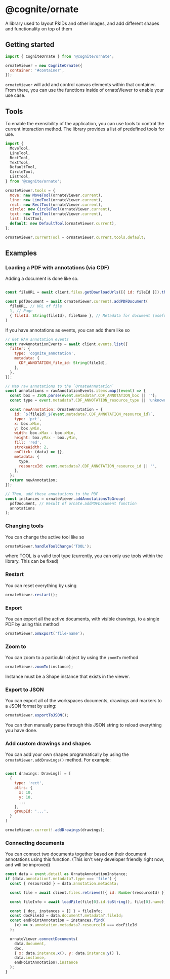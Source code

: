 # @cognite/ornate

A library used to layout P&IDs and other images, and add different shapes and functionality on top of them

## Getting started

```js
import { CogniteOrnate } from '@cognite/ornate';

ornateViewer = new CogniteOrnate({
  container: '#container',
});
```

`ornateViewer` will add and control canvas elements within that container. From there, you can use the functions inside of ornateViewer to enable your use case.

## Tools

To enable the exensibility of the application, you can use tools to control the current interaction method.
The library provides a list of predefined tools for use.

```js
import {
  MoveTool,
  LineTool,
  RectTool,
  TextTool,
  DefaultTool,
  CircleTool,
  ListTool,
} from '@cognite/ornate';

ornateViewer.tools = {
  move: new MoveTool(ornateViewer.current),
  line: new LineTool(ornateViewer.current),
  rect: new RectTool(ornateViewer.current),
  circle: new CircleTool(ornateViewer.current),
  text: new TextTool(ornateViewer.current),
  list: listTool,
  default: new DefaultTool(ornateViewer.current),
};

ornateViewer.currentTool = ornateViewer.current.tools.default;
```

## Examples

### Loading a PDF with annotations (via CDF)

Adding a document is done like so.

```js

const fileURL = await client.files.getDownloadUrls([{ id: fileId }]).then(res => res[0].downloadUrl);

const pdfDocument = await ornateViewer.current!.addPDFDocument(
  fileURL, // URL of file
  1, // Page
  { fileId: String(fileId), fileName }, // Metadata for document (useful for saving/loading state)
)

```

If you have annotations as events, you can add them like so

```js
// Get RAW annotation events
const rawAnnotationEvents = await client.events.list({
  filter: {
    type: 'cognite_annotation',
    metadata: {
      CDF_ANNOTATION_file_id: String(fileId),
    },
  },
});

// Map raw annotations to the `OrnateAnnotation`
const annotations = rawAnnotationEvents.items.map((event) => {
  const box = JSON.parse(event.metadata?.CDF_ANNOTATION_box || '');
  const type = event.metadata?.CDF_ANNOTATION_resource_type || 'unknown';

  const newAnnotation: OrnateAnnotation = {
    id: `${fileId}_${event.metadata?.CDF_ANNOTATION_resource_id}`,
    type: 'pct',
    x: box.xMin,
    y: box.yMin,
    width: box.xMax - box.xMin,
    height: box.yMax - box.yMin,
    fill: 'red',
    strokeWidth: 2,
    onClick: (data) => {},
    metadata: {
      type,
      resourceId: event.metadata?.CDF_ANNOTATION_resource_id || '',
    },
  };
  return newAnnotation;
});

// Then, add these annotations to the PDF
const instances = ornateViewer.addAnnotationsToGroup(
  pdfDocument, // Result of ornate.addPDFDocument function
  annotations
);
```

### Changing tools

You can change the active tool like so

```js
ornateViewer.handleToolChange('TOOL');
```

where TOOL is a valid tool type (currently, you can only use tools within the library. This can be fixed)

### Restart

You can reset everything by using

```js
ornateViewer.restart();
```

### Export

You can export all the active documents, with visible drawings, to a single PDF by using this method

```js
ornateViewer.onExport('file-name');
```

### Zoom to

You can zoom to a particular object by using the `zoomTo` method

```js
ornateViewer.zoomTo(instance);
```

Instance must be a Shape instance that exists in the viewer.

### Export to JSON

You can export all of the workspaces documents, drawings and markers to a JSON format by using:

```js
ornateViewer.exportToJSON();
```

You can then manually parse through this JSON string to reload everything you have done.

### Add custom drawings and shapes

You can add your own shapes programatically by using the `ornateViewer.addDrawings()` method. For example:

```js

const drawings: Drawing[] = [
  {
    type: 'rect',
    attrs: {
      x: 10,
      y: 10,
      ...
    },
    groupId: '...',
  }
]

ornateViewer.current!.addDrawings(drawings);

```

### Connecting documents

You can connect two documents together based on their document annotations using this function.
(This isn't very developer friendly right now, and will be improved)

```js
const data = event.detail as OrnateAnnotationInstance;
if (data.annotation?.metadata?.type === 'file') {
  const { resourceId } = data.annotation.metadata;

  const file = await client.files.retrieve([{ id: Number(resourceId) }]);

  const fileInfo = await loadFile(file[0].id.toString(), file[0].name);

  const { doc, instances = [] } = fileInfo;
  const docFileId = data.document?.metadata?.fileId;
  const endPointAnnotation = instances.find(
    (x) => x.annotation.metadata?.resourceId === docFileId
  );

  ornateViewer.connectDocuments(
    data.document,
    doc,
    { x: data.instance.x(), y: data.instance.y() },
    data.instance,
    endPointAnnotation?.instance
  );
}

```
